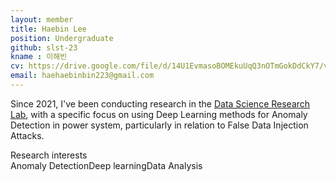 ```yaml
---
layout: member
title: Haebin Lee
position: Undergraduate
github: slst-23
kname : 이해빈
cv: https://drive.google.com/file/d/14U1EvmasoBOMEkuUqQ3nOTmGokDdCkY7/view?usp=sharing, HaebinLee CV
email: haehaebinbin223@gmail.com
---
```



Since 2021, I've been conducting research in the [Data Science Research Lab](https://www.datasciencelabs.org/), with a specific focus on using Deep Learning methods for Anomaly Detection in power system, particularly in relation to False Data Injection Attacks.


<div class="head">Research interests</div>
<span class="badge badge-info">Anomaly Detection</span><span class="badge badge-danger">Deep learning</span><span class="badge badge-info">Data Analysis</span>